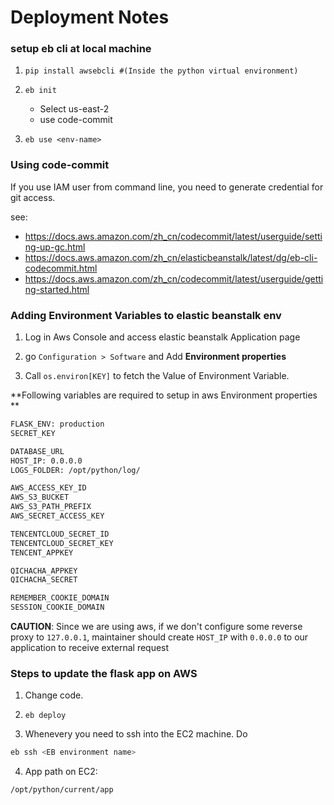 # Deployment Notes

### setup eb cli at local machine

1. `pip install awsebcli #(Inside the python virtual environment)`

2. `eb init`

    * Select us-east-2
    * use code-commit

3. `eb use <env-name>`

### Using code-commit

If you use IAM user from command line, you need to generate credential for git access.

see:
- https://docs.aws.amazon.com/zh_cn/codecommit/latest/userguide/setting-up-gc.html
- https://docs.aws.amazon.com/zh_cn/elasticbeanstalk/latest/dg/eb-cli-codecommit.html
- https://docs.aws.amazon.com/zh_cn/codecommit/latest/userguide/getting-started.html

### Adding Environment Variables to elastic beanstalk env

1. Log in Aws Console and access elastic beanstalk Application page

2. go `Configuration > Software` and Add **Environment properties**

3. Call `os.environ[KEY]` to fetch the Value of Environment Variable.

**Following variables are required to setup in aws Environment properties
**

```sh
FLASK_ENV: production
SECRET_KEY

DATABASE_URL
HOST_IP: 0.0.0.0
LOGS_FOLDER: /opt/python/log/

AWS_ACCESS_KEY_ID
AWS_S3_BUCKET
AWS_S3_PATH_PREFIX
AWS_SECRET_ACCESS_KEY

TENCENTCLOUD_SECRET_ID
TENCENTCLOUD_SECRET_KEY
TENCENT_APPKEY

QICHACHA_APPKEY
QICHACHA_SECRET

REMEMBER_COOKIE_DOMAIN
SESSION_COOKIE_DOMAIN
```

**CAUTION**: Since we are using aws, if we don't configure some reverse proxy to `127.0.0.1`, maintainer should create `HOST_IP` with `0.0.0.0` to our application to receive external request

### Steps to update the flask app on AWS

1. Change code.

2. `eb deploy`

3. Whenevery you need to ssh into the EC2 machine. Do

```sh
eb ssh <EB environment name>
```

4. App path on EC2:

```sh
/opt/python/current/app
```
